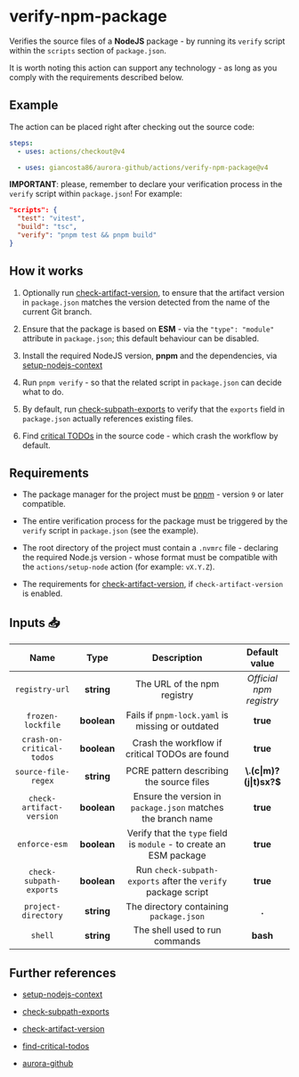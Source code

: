 # verify-npm-package

Verifies the source files of a **NodeJS** package - by running its `verify` script within the `scripts` section of `package.json`.

It is worth noting this action can support any technology - as long as you comply with the requirements described below.

## Example

The action can be placed right after checking out the source code:

```yaml
steps:
  - uses: actions/checkout@v4

  - uses: giancosta86/aurora-github/actions/verify-npm-package@v4
```

**IMPORTANT**: please, remember to declare your verification process in the `verify` script within `package.json`! For example:

```json
"scripts": {
  "test": "vitest",
  "build": "tsc",
  "verify": "pnpm test && pnpm build"
}
```

## How it works

1. Optionally run [check-artifact-version](../check-artifact-version/README.md), to ensure that the artifact version in `package.json` matches the version detected from the name of the current Git branch.

1. Ensure that the package is based on **ESM** - via the `"type": "module"` attribute in `package.json`; this default behaviour can be disabled.

1. Install the required NodeJS version, **pnpm** and the dependencies, via [setup-nodejs-context](../setup-nodejs-context/README.md)

1. Run `pnpm verify` - so that the related script in `package.json` can decide what to do.

1. By default, run [check-subpath-exports](../check-subpath-exports/README.md) to verify that the `exports` field in `package.json` actually references existing files.

1. Find [critical TODOs](../find-critical-todos/README.md) in the source code - which crash the workflow by default.

## Requirements

- The package manager for the project must be [pnpm](https://pnpm.io/) - version `9` or later compatible.

- The entire verification process for the package must be triggered by the `verify` script in `package.json` (see the example).

- The root directory of the project must contain a `.nvmrc` file - declaring the required Node.js version - whose format must be compatible with the `actions/setup-node` action (for example: `vX.Y.Z`).

- The requirements for [check-artifact-version](../check-artifact-version/README.md), if `check-artifact-version` is enabled.

## Inputs 📥

|           Name            |    Type     |                             Description                             |      Default value       |
| :-----------------------: | :---------: | :-----------------------------------------------------------------: | :----------------------: |
|      `registry-url`       | **string**  |                     The URL of the npm registry                     | _Official npm registry_  |
|     `frozen-lockfile`     | **boolean** |          Fails if `pnpm-lock.yaml` is missing or outdated           |         **true**         |
| `crash-on-critical-todos` | **boolean** |           Crash the workflow if critical TODOs are found            |         **true**         |
|    `source-file-regex`    | **string**  |              PCRE pattern describing the source files               | **\\.(c\|m)?(j\|t)sx?$** |
| `check-artifact-version`  | **boolean** |    Ensure the version in `package.json` matches the branch name     |         **true**         |
|       `enforce-esm`       | **boolean** | Verify that the `type` field is `module` - to create an ESM package |         **true**         |
|  `check-subpath-exports`  | **boolean** |    Run `check-subpath-exports` after the `verify` package script    |         **true**         |
|    `project-directory`    | **string**  |               The directory containing `package.json`               |          **.**           |
|          `shell`          | **string**  |                   The shell used to run commands                    |         **bash**         |

## Further references

- [setup-nodejs-context](../setup-nodejs-context/README.md)

- [check-subpath-exports](../check-subpath-exports/README.md)

- [check-artifact-version](../check-artifact-version/README.md)

- [find-critical-todos](../find-critical-todos/README.md)

- [aurora-github](../../README.md)
